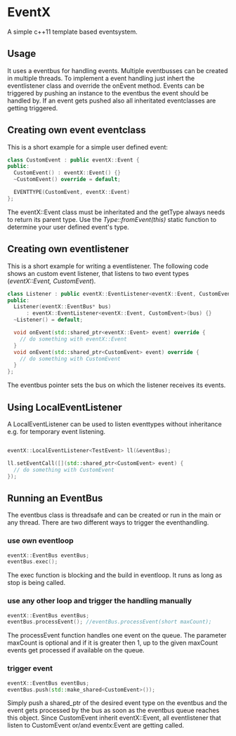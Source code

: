 # EventX

A simple c++11 template based eventsystem.


## Usage
It uses a eventbus for handling events. Multiple eventbusses can be created in multiple threads.
To implement a event handling just inhert the eventlistener class and override the onEvent method.
Events can be triggered by pushing an instance to the eventbus the event should be handled by.
If an event gets pushed also all inheritated eventclasses are getting triggered.


## Creating own event eventclass

This is a short example for a simple user defined event:
```cpp
class CustomEvent : public eventX::Event {
public:
  CustomEvent() : eventX::Event() {}
  ~CustomEvent() override = default;

  EVENTTYPE(CustomEvent, eventX::Event)
};
```
The eventX::Event class must be inheritated and the getType always needs to return its parent type.
Use the *Type::fromEvent(this)* static function to determine your user defined event's type.

## Creating own eventlistener

This is a short example for writing a eventlistener. The following code shows an custom event listener,
that listens to two event types (*eventX::Event, CustomEvent*).

```cpp
class Listener : public eventX::EventListener<eventX::Event, CustomEvent> {
public:
  Listener(eventX::EventBus* bus)
      : eventX::EventListener<eventX::Event, CustomEvent>(bus) {}
  ~Listener() = default;

  void onEvent(std::shared_ptr<eventX::Event> event) override {
    // do something with eventX::Event
  }
  void onEvent(std::shared_ptr<CustomEvent> event) override {
    // do something with CustomEvent
  }
};
```

The eventbus pointer sets the bus on which the listener receives its events.


## Using LocalEventListener

A LocalEventListener can be used to listen eventtypes without inheritance e.g.
for temporary event listening.

```cpp

eventX::LocalEventListener<TestEvent> ll(&eventBus);

ll.setEventCall([](std::shared_ptr<CustomEvent> event) {
  // do something with CustomEvent
});

```

## Running an EventBus

The eventbus class is threadsafe and can be created or run in the main or any thread.
There are two different ways to trigger the eventhandling.

### use own eventloop

```cpp
eventX::EventBus eventBus;
eventBus.exec();
```
The exec function is blocking and the build in eventloop. It runs as long as stop is being called.

### use any other loop and trigger the handling manually

```cpp
eventX::EventBus eventBus;
eventBus.processEvent(); //eventBus.processEvent(short maxCount);
```

The processEvent function handles one event on the queue. The parameter maxCount is optional and
if it is greater then 1, up to the given maxCount events get processed if available on the queue.

### trigger event

```cpp
eventX::EventBus eventBus;
eventBus.push(std::make_shared<CustomEvent>());
```

Simply push a shared_ptr of the desired event type on the eventbus and the event gets processed
by the bus as soon as the eventbus queue reaches this object.
Since CustomEvent inherit eventX::Event, all eventlistener that listen to CustomEvent or/and eventx:Event
are getting called.

